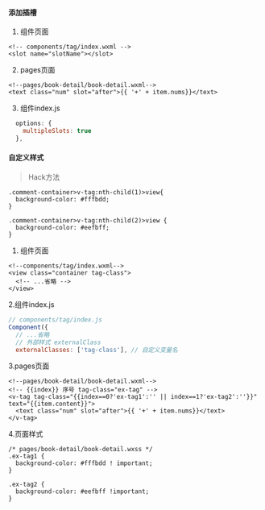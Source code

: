 #### 添加插槽
1. 组件页面
```
<!-- components/tag/index.wxml -->
<slot name="slotName"></slot>
```
2. pages页面
```
<!--pages/book-detail/book-detail.wxml-->
<text class="num" slot="after">{{ '+' + item.nums}}</text>
```
3. 组件index.js
```js
  options: {
    multipleSlots: true
  },
```

#### 自定义样式
> Hack方法
```
.comment-container>v-tag:nth-child(1)>view{
  background-color: #fffbdd;
}

.comment-container>v-tag:nth-child(2)>view {
  background-color: #eefbff;
}
```
1. 组件页面
```
<!--components/tag/index.wxml-->
<view class="container tag-class">
  <!-- ...省略 -->
</view>
```

2.组件index.js
```js
// components/tag/index.js
Component({
  // ...省略
  // 外部样式 externalClass
  externalClasses: ['tag-class'], // 自定义变量名
```

3.pages页面
```
<!--pages/book-detail/book-detail.wxml-->
<!-- {{index}} 序号 tag-class="ex-tag" -->
<v-tag tag-class="{{index==0?'ex-tag1':'' || index==1?'ex-tag2':''}}" text="{{item.content}}">
  <text class="num" slot="after">{{ '+' + item.nums}}</text>
</v-tag>
```
4.页面样式
```
/* pages/book-detail/book-detail.wxss */
.ex-tag1 {
  background-color: #fffbdd ! important;
}

.ex-tag2 {
  background-color: #eefbff !important;
}
```